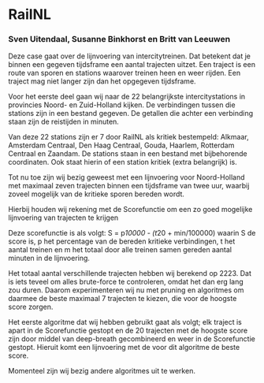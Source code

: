 # RailNL
### Sven Uitendaal, Susanne Binkhorst en Britt van Leeuwen

Deze case gaat over de lijnvoering van intercitytreinen.
Dat betekent dat je binnen een gegeven tijdsframe een aantal trajecten uitzet.
Een traject is een route van sporen en stations waarover treinen heen en weer rijden.
Een traject mag niet langer zijn dan het opgegeven tijdsframe.

Voor het eerste deel gaan wij naar de 22 belangrijkste intercitystations in provincies Noord- en Zuid-Holland kijken.
De verbindingen tussen die stations zijn in een bestand gegeven.
De getallen die achter een verbinding staan zijn de reistijden in minuten.

Van deze 22 stations zijn er 7 door RailNL als kritiek bestempeld: Alkmaar, Amsterdam Centraal, Den Haag Centraal, Gouda,
Haarlem, Rotterdam Centraal en Zaandam.
De stations staan in een bestand met bijbehorende coordinaten. Ook staat hierin of een station kritiek (extra belangrijk) is.

Tot nu toe zijn wij bezig geweest met een lijnvoering voor Noord-Holland met maximaal zeven trajecten binnen een tijdsframe van twee uur,
waarbij zoveel mogelijk van de kritieke sporen bereden wordt.

Hierbij houden wij rekening met de Scorefunctie om een zo goed mogelijke lijnvoering van trajecten te krijgen

Deze scorefunctie is als volgt:
S = p*10000 - (t*20 + min/100000)
waarin S de score is, p het percentage van de bereden kritieke verbindingen, t het aantal treinen en
m het totaal door alle treinen samen gereden aantal minuten in de lijnvoering.

Het totaal aantal verschillende trajecten hebben wij berekend op 2223. Dat is iets teveel om alles brute-force te controleren,
omdat het dan erg lang zou duren. Daarom experimenteren wij nu met pruning en algoritmes om daarmee de beste maximaal 7 trajecten te kiezen,
die voor de hoogste score zorgen.

Het eerste algoritme dat wij hebben gebruikt gaat als volgt; elk traject is apart in de Scorefunctie gestopt en de 20 trajecten met de hoogste score
zijn door middel van deep-breath gecombineerd en weer in de Scorefunctie gestopt. Hieruit komt een lijnvoering met de voor dit algoritme de beste score.

Momenteel zijn wij bezig andere algoritmes uit te werken.

